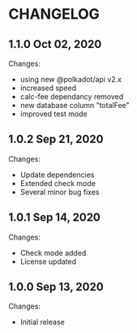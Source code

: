 # CHANGELOG

## 1.1.0 Oct 02, 2020

Changes:

- using new @polkadot/api v2.x
- increased speed
- calc-fee dependancy removed
- new database column "totalFee"
- improved test mode

## 1.0.2 Sep 21, 2020

Changes:

- Update dependencies
- Extended check mode
- Several minor bug fixes

## 1.0.1 Sep 14, 2020

Changes:

- Check mode added
- License updated

## 1.0.0 Sep 13, 2020

Changes:

- Initial release
